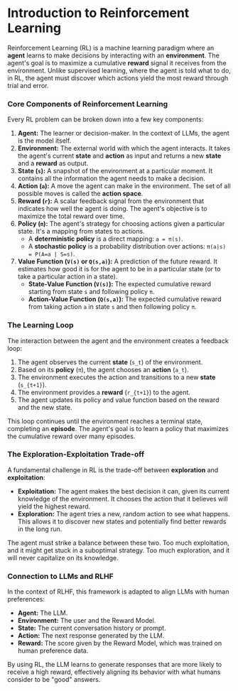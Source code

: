 # Introduction to Reinforcement Learning

Reinforcement Learning (RL) is a machine learning paradigm where an **agent** learns to make decisions by interacting with an **environment**. The agent's goal is to maximize a cumulative **reward** signal it receives from the environment. Unlike supervised learning, where the agent is told what to do, in RL, the agent must discover which actions yield the most reward through trial and error.

### Core Components of Reinforcement Learning

Every RL problem can be broken down into a few key components:

1.  **Agent:** The learner or decision-maker. In the context of LLMs, the agent is the model itself.
2.  **Environment:** The external world with which the agent interacts. It takes the agent's current **state** and **action** as input and returns a new **state** and a **reward** as output.
3.  **State (`s`):** A snapshot of the environment at a particular moment. It contains all the information the agent needs to make a decision.
4.  **Action (`a`):** A move the agent can make in the environment. The set of all possible moves is called the **action space**.
5.  **Reward (`r`):** A scalar feedback signal from the environment that indicates how well the agent is doing. The agent's objective is to maximize the total reward over time.
6.  **Policy (`π`):** The agent's strategy for choosing actions given a particular state. It's a mapping from states to actions.
    *   A **deterministic policy** is a direct mapping: `a = π(s)`.
    *   A **stochastic policy** is a probability distribution over actions: `π(a|s) = P(A=a | S=s)`.
7.  **Value Function (`V(s)` or `Q(s,a)`):** A prediction of the future reward. It estimates how good it is for the agent to be in a particular state (or to take a particular action in a state).
    *   **State-Value Function (`V(s)`):** The expected cumulative reward starting from state `s` and following policy `π`.
    *   **Action-Value Function (`Q(s,a)`):** The expected cumulative reward from taking action `a` in state `s` and then following policy `π`.

### The Learning Loop

The interaction between the agent and the environment creates a feedback loop:

1.  The agent observes the current **state** (`s_t`) of the environment.
2.  Based on its **policy** (`π`), the agent chooses an **action** (`a_t`).
3.  The environment executes the action and transitions to a new **state** (`s_{t+1}`).
4.  The environment provides a **reward** (`r_{t+1}`) to the agent.
5.  The agent updates its policy and value function based on the reward and the new state.

This loop continues until the environment reaches a terminal state, completing an **episode**. The agent's goal is to learn a policy that maximizes the cumulative reward over many episodes.

### The Exploration-Exploitation Trade-off

A fundamental challenge in RL is the trade-off between **exploration** and **exploitation**:

-   **Exploitation:** The agent makes the best decision it can, given its current knowledge of the environment. It chooses the action that it believes will yield the highest reward.
-   **Exploration:** The agent tries a new, random action to see what happens. This allows it to discover new states and potentially find better rewards in the long run.

The agent must strike a balance between these two. Too much exploitation, and it might get stuck in a suboptimal strategy. Too much exploration, and it will never capitalize on its knowledge.

### Connection to LLMs and RLHF

In the context of RLHF, this framework is adapted to align LLMs with human preferences:

-   **Agent:** The LLM.
-   **Environment:** The user and the Reward Model.
-   **State:** The current conversation history or prompt.
-   **Action:** The next response generated by the LLM.
-   **Reward:** The score given by the Reward Model, which was trained on human preference data.

By using RL, the LLM learns to generate responses that are more likely to receive a high reward, effectively aligning its behavior with what humans consider to be "good" answers.

